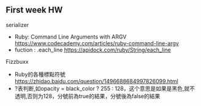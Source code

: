 ## First week HW
serializer
- Ruby: Command Line Arguments with ARGV https://www.codecademy.com/articles/ruby-command-line-argv
- fuction : .each_line  https://apidock.com/ruby/String/each_line

Fizzbuxx
- Ruby的各種標點符號  https://zhidao.baidu.com/question/1496688684997826099.html
- ?表判断,如opacity = black_color ? 255 : 128，这个意思是如果是黑色,就不透明,否则为128，分號前為true的結果，分號後為false的結果
